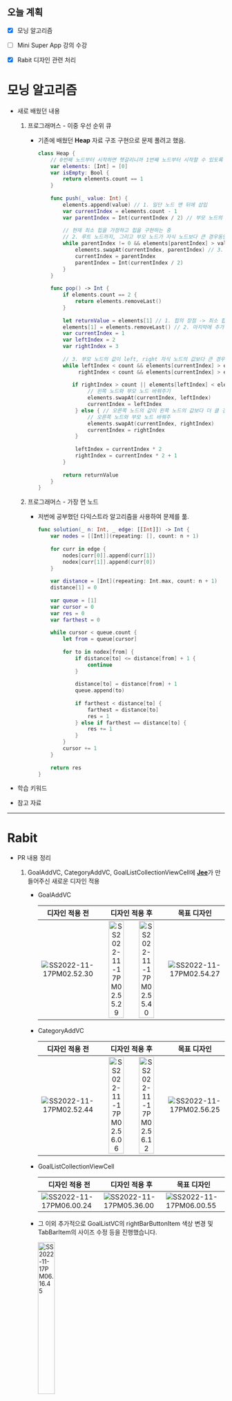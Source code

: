 ## 오늘 계획

- [x] 모닝 알고리즘
- [ ] Mini Super App 강의 수강
- [x] Rabit 디자인 관련 처리



# 모닝 알고리즘

- 새로 배웠던 내용

    1.   프로그래머스 - 이중 우선 순위 큐

         -   기존에 배웠던 **Heap** 자료 구조 구현으로 문제 풀려고 했음.

             ```swift
             class Heap {
                 // 0번째 노드부터 시작하면 헷갈리니까 1번째 노드부터 시작할 수 있도록 쓰레기값 하나 넣어주고 시작
                 var elements: [Int] = [0]
                 var isEmpty: Bool {
                     return elements.count == 1
                 }
                 
                 func push(_ value: Int) {
                     elements.append(value) // 1. 일단 노드 맨 뒤에 삽입
                     var currentIndex = elements.count - 1
                     var parentIndex = Int(currentIndex / 2) // 부모 노드의 인덱스 = (자식 노드 인덱스 / 2)
                     
                     // 현재 최소 힙을 가정하고 힙을 구현하는 중
                     // 2. 루트 노드까지, 그리고 부모 노드가 자식 노드보다 큰 경우동안 반복
                     while parentIndex != 0 && elements[parentIndex] > value {
                         elements.swapAt(currentIndex, parentIndex) // 3. 자식 노드의 값과 부모 노드의 값을 바꿔줌
                         currentIndex = parentIndex
                         parentIndex = Int(currentIndex / 2)
                     }
                 }
                 
                 func pop() -> Int {
                     if elements.count == 2 {
                         return elements.removeLast()
                     }
                     
                     let returnValue = elements[1] // 1. 힙의 장점 -> 최소 힙이면 첫번쨰 노드가 최솟값/ 최대 힙으면 첫번째 노드가 최댓값 -> 그냥 바로 첫번째 노드를 반환값으로 설정하면 됨!
                     elements[1] = elements.removeLast() // 2. 마지막에 추가된 노드의 값을 루트 노드로 설정
                     var currentIndex = 1
                     var leftIndex = 2
                     var rightIndex = 3
                     
                     // 3. 부모 노드의 값이 left, right 자식 노드의 값보다 큰 경우동안 반복
                     while leftIndex < count && elements[currentIndex] > elements[leftIndex] || // 왼쪽 노드가 있고, 부모 노드 값이 왼쪽 자식 노드보다 클 경우 OR
                     	  rightIndex < count && elements[currentIndex] > elements[rightIndex] { // 오른쪽 노드가 있고, 부모 노드 값이 오른쪽 자식 노드보다 클 경우
             			
             			if rightIndex > count || elements[leftIndex] < elements[rightIndex] { // 왼쪽 노드의 값보다 오른쪽 노드의 값이 더 클 경우 (또는 왼쪽 노드에만 값이 있을 경우')
                             // 왼쪽 노드와 부모 노드 바꿔주기
                             elements.swapAt(currentIndex, leftIndex) 
                             currentIndex = leftIndex
                         } else { // 오른쪽 노드의 값이 왼쪽 노드의 값보다 더 클 경우
                             // 오른쪽 노드와 부모 노드 바꿔주
                             elements.swapAt(currentIndex, rightIndex)
                             currentIndex = rightIndex
                         }
                   
                         leftIndex = currentIndex * 2
                         rightIndex = currentIndex * 2 + 1
                     }
                     
                     return returnValue
                 }
             }
             ```
             
         
    1.   프로그래머스 - 가장 먼 노드

         -   저번에 공부했던 다익스트라 알고리즘을 사용하여 문제를 풂.

             ```swift
             func solution(_ n: Int, _ edge: [[Int]]) -> Int {
                 var nodes = [[Int]](repeating: [], count: n + 1)
                 
                 for curr in edge {
                     nodes[curr[0]].append(curr[1])
                     nodex[curr[1]].append(curr[0])
                 }
                 
                 var distance = [Int](repeating: Int.max, count: n + 1)
                 distance[1] = 0
                 
                 var queue = [1]
                 var cursor = 0
                 var res = 0
                 var farthest = 0
                 
                 while cursor < queue.count {
                     let from = queue[cursor]
                     
                     for to in nodex[from] {
                         if distance[to] <= distance[from] + 1 {
                             continue
                         }
                         
                         distance[to] = distance[from] + 1
                         queue.append(to)
                         
                         if farthest < distance[to] {
                             farthest = distance[to]
                             res = 1
                         } else if farthest == distance[to] {
                             res += 1
                         }
                     }
                     cursor += 1
                 }
                 
                 return res
             }
             ```
         
             

-  학습 키워드

    

- 참고 자료

    


---

# Rabit

* PR 내용 정리

    1.   GoalAddVC, CategoryAddVC, GoalListCollectionViewCell에 <u>**Jee**</u>가 만들어주신 새로운 디자인 적용

         -   GoalAddVC

             |                        디자인 적용 전                        |                        디자인 적용 후                        |                         목표 디자인                          |
             | :----------------------------------------------------------: | :----------------------------------------------------------: | :----------------------------------------------------------: |
             | ![SS2022-11-17PM02.52.30](https://raw.githubusercontent.com/Hansolkkim/Image-Upload/forUpload/img/202211171452126.jpg) | <img src="https://raw.githubusercontent.com/Hansolkkim/Image-Upload/forUpload/img/202211171455090.jpg" alt="SS2022-11-17PM02.55.29" width="50%;" /><img src="https://raw.githubusercontent.com/Hansolkkim/Image-Upload/forUpload/img/202211171455714.jpg" alt="SS2022-11-17PM02.55.40" width="50%;" /> | ![SS2022-11-17PM02.54.27](https://raw.githubusercontent.com/Hansolkkim/Image-Upload/forUpload/img/202211171454368.jpg) |

         -   CategoryAddVC

             |                        디자인 적용 전                        |                        디자인 적용 후                        |                         목표 디자인                          |
             | :----------------------------------------------------------: | :----------------------------------------------------------: | :----------------------------------------------------------: |
             | ![SS2022-11-17PM02.52.44](https://raw.githubusercontent.com/Hansolkkim/Image-Upload/forUpload/img/202211171453760.jpg) | <img src="https://raw.githubusercontent.com/Hansolkkim/Image-Upload/forUpload/img/202211171456177.jpg" alt="SS2022-11-17PM02.56.06" width="50%;" /><img src="https://raw.githubusercontent.com/Hansolkkim/Image-Upload/forUpload/img/202211171456660.jpg" alt="SS2022-11-17PM02.56.12" width="50%;" /> | ![SS2022-11-17PM02.56.25](https://raw.githubusercontent.com/Hansolkkim/Image-Upload/forUpload/img/202211171456434.jpg) |

         -   GoalListCollectionViewCell

             | 디자인 적용 전                                               | 디자인 적용 후                                               | 목표 디자인                                                  |
             | ------------------------------------------------------------ | ------------------------------------------------------------ | ------------------------------------------------------------ |
             | ![SS2022-11-17PM06.00.24](https://raw.githubusercontent.com/Hansolkkim/Image-Upload/forUpload/img/202211171800240.jpg) | ![SS2022-11-17PM05.36.00](https://raw.githubusercontent.com/Hansolkkim/Image-Upload/forUpload/img/202211171736480.jpg) | ![SS2022-11-17PM06.00.55](https://raw.githubusercontent.com/Hansolkkim/Image-Upload/forUpload/img/202211171801713.jpg) |

         -   그 이외 추가적으로 GoalListVC의 rightBarButtonItem 색상 변경 및 TabBarItem의 사이즈 수정 등을 진행했습니다.

             <img src="https://raw.githubusercontent.com/Hansolkkim/Image-Upload/forUpload/img/202211171816737.jpg" alt="SS2022-11-17PM06.16.45" width="30%;" />

             예전에 Jee 께서 탭바 아이콘이 너무 크고, 초록색은 버리는게 좋을거 같다고 해서 일단 임의대로 수정했습니다..ㅎㅎ

    1.   CategoryAddVC의 formView 사라지는 애니메이션 추가

         -   CategoryAddVC의 formView는 BottomSheet을 사용한 커스텀 UI가 아니여서 사라지는 애니메이션에 대한 로직이 별도로 필요했던거 같습니다.
         -   그래서 최근에 살펴봤던 **CGAffineTransform**을 이용하여 CategoryAddVC의 formView가 나타나고, 사라지는 기능을 구현했습니다.

    1.   GoalAddVC, CategoryAddVC가 여러 디바이스에서 원하는 모습대로 보이도록 UI의 Constraints 수정

         -   Jee께서 주신 디자인대로 적용하려고 Constraint들을 모두 상수로 지정해주다보니 다른 디바이스에서는 원하는 모습으로 UI들이 보이지 않는 상황이 발생했습니다.
             (예시는 아이폰8 에서 확인한 화면입니다.)

             | GoalAddVC                                                    | CategoryAddVC                                                |
             | ------------------------------------------------------------ | ------------------------------------------------------------ |
             | ![SS2022-11-17PM03.25.07](https://raw.githubusercontent.com/Hansolkkim/Image-Upload/forUpload/img/202211171525450.jpg) | ![SS2022-11-17PM03.24.59](https://raw.githubusercontent.com/Hansolkkim/Image-Upload/forUpload/img/202211171525634.jpg) |

             -   GoalAddVC 같은 경우에는 UI가 깨진다기 보다는 간격, 글씨 크기, Button Height가 화면에 맞지 않는 크기로 보였습니다.

         -   Constraint들을 현재 화면에 맞게 `UIScreen.main.bounds`를 곱하여 사용하는 상수로 수정하여 문제를 해결했습니다.

         -   또한 CategoryAddVC의 formView의 경우에는 Height를 직접 설정해주지 않고, SubView들의 Constraint로 그 Height가 설정되도록 변경했습니다. 그리고 취소 버튼과 저장 버튼도 일정 spacing을 가지는 StackView에 넣어 디바이스 화면 크기에 잘 적용되도록 했습니다.

         -   아래와 같이 아이폰 8에서도, 아이폰 13 Pro Max에서도 적절하게 UI가 보이는 것을 확인했습니다.

             | GoalAddVC - 아이폰8                                          | CategoryAddVC - 아이폰8                                      | GoalAddVC - 아이폰13ProMax                                   | CategoryAddVC - 아이폰13ProMax                               |
             | ------------------------------------------------------------ | ------------------------------------------------------------ | ------------------------------------------------------------ | ------------------------------------------------------------ |
             | ![SS2022-11-17PM03.31.06](https://raw.githubusercontent.com/Hansolkkim/Image-Upload/forUpload/img/202211171531006.jpg) | ![SS2022-11-17PM03.31.12](https://raw.githubusercontent.com/Hansolkkim/Image-Upload/forUpload/img/202211171531563.jpg) | ![SS2022-11-17PM03.31.51](https://raw.githubusercontent.com/Hansolkkim/Image-Upload/forUpload/img/202211171531885.jpg) | ![SS2022-11-17PM03.31.45](https://raw.githubusercontent.com/Hansolkkim/Image-Upload/forUpload/img/202211171531809.jpg) |


